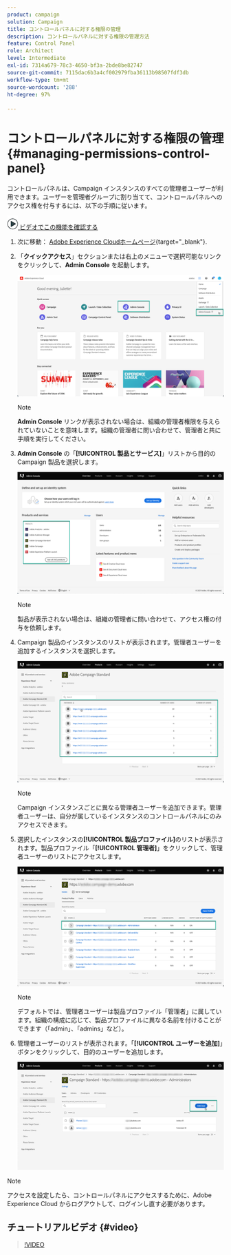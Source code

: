 ```yaml
---
product: campaign
solution: Campaign
title: コントロールパネルに対する権限の管理
description: コントロールパネルに対する権限の管理方法
feature: Control Panel
role: Architect
level: Intermediate
exl-id: 7314a679-78c3-4650-bf3a-2bde8be82747
source-git-commit: 7115dac6b3a4cf002979fba36113b98507fdf3db
workflow-type: tm+mt
source-wordcount: '288'
ht-degree: 97%

---
```


# コントロールパネルに対する権限の管理 {#managing-permissions-control-panel}

コントロールパネルは、Campaign インスタンスのすべての管理者ユーザーが利用できます。ユーザーを管理者グループに割り当てて、コントロールパネルへのアクセス権を付与するには、以下の手順に従います。

![](assets/do-not-localize/how-to-video.png)[ ビデオでこの機能を確認する](../../discover/using/managing-permissions.md#video)

1. 次に移動： [Adobe Experience Cloudホームページ](https://experiencecloud.adobe.com/){target="_blank"}.

1. 「**クイックアクセス**」セクションまたは右上のメニューで選択可能なリンクをクリックして、**Admin Console** を起動します。

   ![](assets/do-not-localize/control_panel_admin-console.png)

   >[!NOTE]
   >
   >**Admin Console** リンクが表示されない場合は、組織の管理者権限を与えられていないことを意味します。組織の管理者に問い合わせて、管理者と共に手順を実行してください。

1. **Admin Console** の「**[!UICONTROL 製品とサービス]**」リストから目的の Campaign 製品を選択します。

   ![](assets/do-not-localize/control_panel_product-list.png)

   >[!NOTE]
   >
   >製品が表示されない場合は、組織の管理者に問い合わせて、アクセス権の付与を依頼します。

1. Campaign 製品のインスタンスのリストが表示されます。管理者ユーザーを追加するインスタンスを選択します。

   ![](assets/do-not-localize/control_panel_add_user_4.png)

   >[!NOTE]
   >
   >Campaign インスタンスごとに異なる管理者ユーザーを追加できます。管理者ユーザーは、自分が属しているインスタンスのコントロールパネルにのみアクセスできます。

1. 選択したインスタンスの&#x200B;**[!UICONTROL 製品プロファイル]**&#x200B;のリストが表示されます。製品プロファイル「**[!UICONTROL 管理者]**」をクリックして、管理者ユーザーのリストにアクセスします。

   ![](assets/do-not-localize/control_panel_add_user_5.png)

   >[!NOTE]
   >
   >デフォルトでは、管理者ユーザーは製品プロファイル「管理者」に属しています。組織の構成に応じて、製品プロファイルに異なる名前を付けることができます（「admin」、「admins」など）。

1. 管理者ユーザーのリストが表示されます。「**[!UICONTROL ユーザーを追加]**」ボタンをクリックして、目的のユーザーを追加します。

   ![](assets/do-not-localize/control_panel_add_user_6.png)

>[!NOTE]
>
>アクセスを設定したら、コントロールパネルにアクセスするために、Adobe Experience Cloud からログアウトして、ログインし直す必要があります。

## チュートリアルビデオ {#video}

>[!VIDEO](https://video.tv.adobe.com/v/27147?quality=12)
